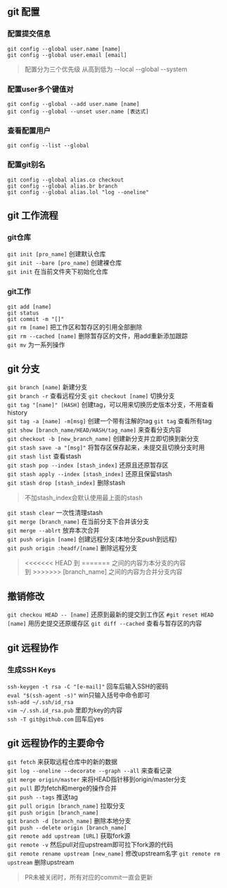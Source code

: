 git 配置
---
### 配置提交信息
`git config --global user.name [name]`  
`git config --global user.email [email]`  
>配置分为三个优先级 从高到低为 --local --global --system

### 配置user多个键值对  
`git config --global --add user.name [name]`  
`git config --global --unset user.name [表达式]`  

### 查看配置用户
`git config --list --global`

### 配置git别名
`git config --global alias.co checkout`  
`git config --global alias.br branch`  
`git config --global alias.lol "log --oneline"`

git 工作流程
---
### git仓库
`git init [pro_name]` 创建默认仓库  
`git init --bare [pro_name]` 创建裸仓库  
`git init` 在当前文件夹下初始化仓库

### git工作
`git add [name]`  
`git status`  
`git commit -m "[]"`  
`git rm [name]`   把工作区和暂存区的引用全部删除  
`git rm --cached [name]` 删除暂存区的文件，用add重新添加跟踪   
`git mv` 为一系列操作  

git 分支
---
`git branch [name]` 新建分支  
`git branch -r` 查看远程分支
`git checkout [name]` 切换分支  
`git tag "[name]" [HASH]` 创建tag，可以用来切换历史版本分支，不用查看history  
`git tag -a [name] -m[msg]` 创建一个带有注解的tag
`git tag` 查看所有tag  
`git show [branch_name/HEAD/HASH/tag_name]` 来查看分支内容  
`git checkout -b [new_branch_name]` 创建新分支并立即切换到新分支  
`git stash save -a "[msg]"` 将暂存区保存起来，未提交且切换分支时用  
`git stash list` 查看stash  
`git stash pop --index [stash_index]`  还原且还原暂存区  
`git stash apply --index [stash_index]` 还原且保留stash  
`git stash drop [stash_index]`  删除stash  
>不加stash_index会默认使用最上面的stash


`git stash clear` 一次性清理stash  
`git merge [branch_name]` 在当前分支下合并该分支  
`git merge --ablrt` 放弃本次合并  
`git push origin [name]` 创建远程分支(本地分支push到远程)  
`git push origin :headf/[name]` 删除远程分支
><<<<<<< HEAD 到 ======= 之间的内容为本分支的内容  
>到 >>>>>>> [branch_name] 之间的内容为合并分支内容  

撤销修改
---
`git checkou HEAD -- [name]` 还原到最新的提交到工作区
`#git reset HEAD [name]` 用历史提交还原缓存区
`git diff --cached` 查看与暂存区的内容

git 远程协作
---
### 生成SSH Keys
`ssh-keygen -t rsa -C "[e-mail]"` 回车后输入SSH的密码  
`eval "$(ssh-agent -s)"` win只输入括号中命令即可  
`ssh-add ~/.ssh/id_rsa`  
`vim ~/.ssh.id_rsa.pub` 里即为key的内容  
`ssh -T git@github.com` 回车后yes  

git 远程协作的主要命令
---
`git fetch` 来获取远程仓库中的新的数据  
`git log --oneline --decorate --graph --all` 来查看记录  
`git merge origin/master` 来将HEAD指针移到origin/master分支  
`git pull` 即为fetch和merge的操作合并   
`git push --tags` 推送tag  
`git pull origin [branch_name]` 拉取分支  
`git push origin [branch_name]`  
`git branch -d [branch_name]` 删除本地分支  
`git push --delete origin [branch_name]`  
`git remote add upstream [URL]` 获取fork源  
`git remote -v`  然后pull对应upstream即可拉下fork源的代码  
`git remote rename upstream [new_name]`  修改upstream名字
`git remote rm upstream`  删除upstream
>PR未被关闭时，所有对应的commit一直会更新